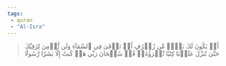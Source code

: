 ```yaml
---
tags: 
 - quran 
 - "Al-Isra"
---
```


> أَوۡ يَكُونَ لَكَ بَيۡتٞ مِّن زُخۡرُفٍ أَوۡ تَرۡقَىٰ فِي ٱلسَّمَآءِ وَلَن نُّؤۡمِنَ لِرُقِيِّكَ حَتَّىٰ تُنَزِّلَ عَلَيۡنَا كِتَٰبٗا نَّقۡرَؤُهُۥۗ قُلۡ سُبۡحَانَ رَبِّي هَلۡ كُنتُ إِلَّا بَشَرٗا رَّسُولٗا
